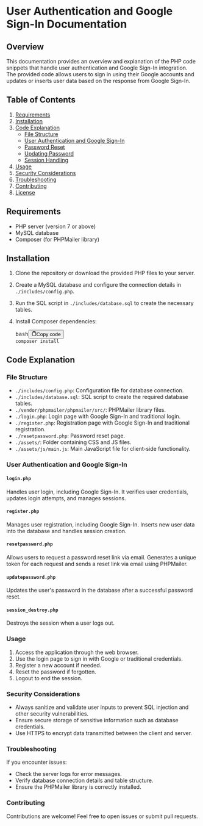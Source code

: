 <h1>User Authentication and Google Sign-In Documentation</h1>
    <h2>Overview</h2>
    <p>This documentation provides an overview and explanation of the PHP code snippets that handle user authentication
        and Google Sign-In integration. The provided code allows users to sign in using their Google accounts and
        updates or inserts user data based on the response from Google Sign-In.</p>
    <h2>Table of Contents</h2>
    <ol>
        <li><a href="#requirements" target="_new">Requirements</a></li>
        <li><a href="#installation" target="_new">Installation</a></li>
        <li><a href="#code-explanation" target="_new">Code Explanation</a>
            <ul>
                <li><a href="#file-structure" target="_new">File Structure</a></li>
                <li><a href="#user-authentication-and-google-sign-in" target="_new">User Authentication and Google
                        Sign-In</a></li>
                <li><a href="#password-reset" target="_new">Password Reset</a></li>
                <li><a href="#updating-password" target="_new">Updating Password</a></li>
                <li><a href="#session-handling" target="_new">Session Handling</a></li>
            </ul>
        </li>
        <li><a href="#usage" target="_new">Usage</a></li>
        <li><a href="#security-considerations" target="_new">Security Considerations</a></li>
        <li><a href="#troubleshooting" target="_new">Troubleshooting</a></li>
        <li><a href="#contributing" target="_new">Contributing</a></li>
        <li><a href="#license" target="_new">License</a></li>
    </ol>
    <h2>Requirements</h2>
    <ul>
        <li>PHP server (version 7 or above)</li>
        <li>MySQL database</li>
        <li>Composer (for PHPMailer library)</li>
    </ul>
    <h2>Installation</h2>
    <ol>
        <li>
            <p>Clone the repository or download the provided PHP files to your server.</p>
        </li>
        <li>
            <p>Create a MySQL database and configure the connection details in <code>./includes/config.php</code>.</p>
        </li>
        <li>
            <p>Run the SQL script in <code>./includes/database.sql</code> to create the necessary tables.</p>
        </li>
        <li>
            <p>Install Composer dependencies:</p>
            <pre><div class="bg-black rounded-md"><div class="flex items-center relative text-gray-200 bg-gray-800 gizmo:dark:bg-token-surface-primary px-4 py-2 text-xs font-sans justify-between rounded-t-md"><span>bash</span><button class="flex ml-auto gizmo:ml-0 gap-2 items-center"><svg stroke="currentColor" fill="none" stroke-width="2" viewBox="0 0 24 24" stroke-linecap="round" stroke-linejoin="round" class="icon-sm" height="1em" width="1em" xmlns="http://www.w3.org/2000/svg"><path d="M16 4h2a2 2 0 0 1 2 2v14a2 2 0 0 1-2 2H6a2 2 0 0 1-2-2V6a2 2 0 0 1 2-2h2"></path><rect x="8" y="2" width="8" height="4" rx="1" ry="1"></rect></svg>Copy code</button></div><div class="p-4 overflow-y-auto"><code class="!whitespace-pre hljs language-bash">composer install
</code></div></div></pre>
        </li>
    </ol>
    <h2>Code Explanation</h2>
    <h3>File Structure</h3>
    <ul>
        <li><code>./includes/config.php</code>: Configuration file for database connection.</li>
        <li><code>./includes/database.sql</code>: SQL script to create the required database tables.</li>
        <li><code>./vendor/phpmailer/phpmailer/src/</code>: PHPMailer library files.</li>
        <li><code>./login.php</code>: Login page with Google Sign-In and traditional login.</li>
        <li><code>./register.php</code>: Registration page with Google Sign-In and traditional registration.</li>
        <li><code>./resetpassword.php</code>: Password reset page.</li>
        <li><code>./assets/</code>: Folder containing CSS and JS files.</li>
        <li><code>./assets/js/main.js</code>: Main JavaScript file for client-side functionality.</li>
    </ul>
    <h3>User Authentication and Google Sign-In</h3>
    <h4><code>login.php</code></h4>
    <p>Handles user login, including Google Sign-In. It verifies user credentials, updates login attempts, and manages
        sessions.</p>
    <h4><code>register.php</code></h4>
    <p>Manages user registration, including Google Sign-In. Inserts new user data into the database and handles session
        creation.</p>
    <h4><code>resetpassword.php</code></h4>
    <p>Allows users to request a password reset link via email. Generates a unique token for each request and sends a
        reset link via email using PHPMailer.</p>
    <h4><code>updatepassword.php</code></h4>
    <p>Updates the user's password in the database after a successful password reset.</p>
    <h4><code>session_destroy.php</code></h4>
    <p>Destroys the session when a user logs out.</p>
    <h3>Usage</h3>
    <ol>
        <li>Access the application through the web browser.</li>
        <li>Use the login page to sign in with Google or traditional credentials.</li>
        <li>Register a new account if needed.</li>
        <li>Reset the password if forgotten.</li>
        <li>Logout to end the session.</li>
    </ol>
    <h3>Security Considerations</h3>
    <ul>
        <li>Always sanitize and validate user inputs to prevent SQL injection and other security vulnerabilities.</li>
        <li>Ensure secure storage of sensitive information such as database credentials.</li>
        <li>Use HTTPS to encrypt data transmitted between the client and server.</li>
    </ul>
    <h3>Troubleshooting</h3>
    <p>If you encounter issues:</p>
    <ul>
        <li>Check the server logs for error messages.</li>
        <li>Verify database connection details and table structure.</li>
        <li>Ensure the PHPMailer library is correctly installed.</li>
    </ul>
    <h3>Contributing</h3>
    <p>Contributions are welcome! Feel free to open issues or submit pull requests.</p>
</div>
